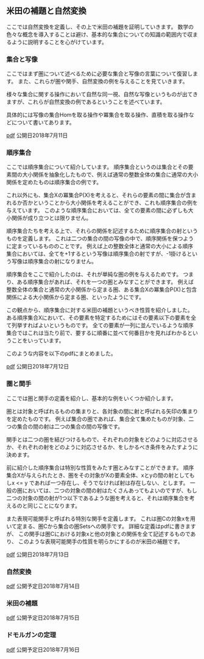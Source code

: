 ## 米田の補題と自然変換

ここでは自然変換を定義し、その上で米田の補題を証明していきます。
数学の色々な概念を導入することは避け、基本的な集合についての知識の範囲内で収まるように説明することを心がけています。

### 集合と写像
ここではまず圏について述べるために必要な集合と写像の言葉について復習します。
また、これらが圏や関手、自然変換の例を与えることを見ていきます。

様々な集合に関する操作において自然な同一視、自然な写像というものが出てきますが、これらが自然変換の例であるということを述べています。

具体的には写像の集合Homを取る操作や冪集合を取る操作、直積を取る操作などについて書いてあります。

[pdf](set.pdf)
公開日2018年7月11日

### 順序集合
ここでは順序集合について紹介しています。
順序集合というのは集合とその要素間の大小関係を抽象化したもので、例えば通常の整数全体の集合に通常の大小関係を定めたものは順序集合の例です。

これ以外にも、集合Xの冪集合P(X)を考えると、それらの要素の間に集合が含まれるか否かということから大小関係を考えることができ、これも順序集合の例を与えています。
このような順序集合においては、全ての要素の間に必ずしも大小関係が成り立つとは限りません。

順序集合たちを考える上で、それらの関係を記述するために順序集合の射というものを定義します。
これは二つの集合の間の写像の中で、順序関係を保つように定まっているもののことです。
例えば上の整数全体と通常の大小による順序集合においては、全てを+1するという写像は順序集合の射ですが、-1掛けるという写像は順序集合の射になりません。

順序集合をここで紹介したのは、それが単純な圏の例を与えるためです。
つまり、ある順序集合があれば、それを一つの圏とみなすことができます。
例えば整数全体の集合と通常の大小関係から定まる圏、ある集合Xの冪集合P(X)と包含関係による大小関係から定まる圏、といったようにです。

この観点から、順序集合に対する米田の補題というべき性質を紹介しました。
ある順序集合Xにおいて、その要素を特定するためにはその要素以下の要素を全て列挙すればよいというものです。
全ての要素が一列に並んでいるような順序集合ではこれは当たり前で、要するに順番に並べて何番目かを見ればわかるということをいっています。

このような内容を以下のpdfにまとめました。

[pdf](poset.pdf)
公開日2018年7月12日

### 圏と関手
ここでは圏と関手の定義を紹介し、基本的な例をいくつか紹介します。

圏とは対象と呼ばれるものの集まりと、各対象の間に射と呼ばれる矢印の集まりを定めたものです。
例えば集合の圏であれば、集合全て集めたものが対象、二つの集合の間の射は二つの集合の間の写像です。

関手とは二つの圏を結びつけるもので、それぞれの対象をどのように対応させるか、それぞれの射をどのように対応させるか、をしかるべき条件をみたすように決めます。

前に紹介した順序集合は特別な性質をみたす圏とみなすことができます。
順序集合Xが与えられたとき、圏をその対象がXの要素全体、xとyの間の射としてもしx <= y であれば一つ存在し、そうでなければ射は存在しない、とします。
一般の圏においては、二つの対象の間の射はたくさんあってもよいのですが、もし二つの対象の間の射が1つ以下であるような圏を考えると、それは順序集合を考えるのと同じことになります。

また表現可能関手と呼ばれる特別な関手を定義します。
これは圏Cの対象xを用いて定まる、圏Cから集合の圏Setsへの関手です。
詳細な定義はpdfに書きますが、
この関手は圏Cにおける対象xと他の対象との関係を全て記述するものであり、
このような表現可能関手の性質を明らかにするのが米田の補題です。

[pdf](cat_funct.pdf)
公開日2018年7月13日


### 自然変換
[pdf](nat_trans.pdf)
公開予定日2018年7月14日


### 米田の補題
[pdf](yoneda.pdf)
公開予定日2018年7月15日


### ドモルガンの定理
[pdf](demorgan.pdf)
公開予定日2018年7月16日

